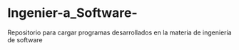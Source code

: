 # Ingenier-a_Software-
Repositorio para cargar programas desarrollados en la materia de ingeniería de software
